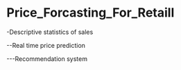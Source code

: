 # Price_Forcasting_For_Retaill
   -Descriptive statistics of sales 
   
   --Real time price prediction 
   
   ---Recommendation system
